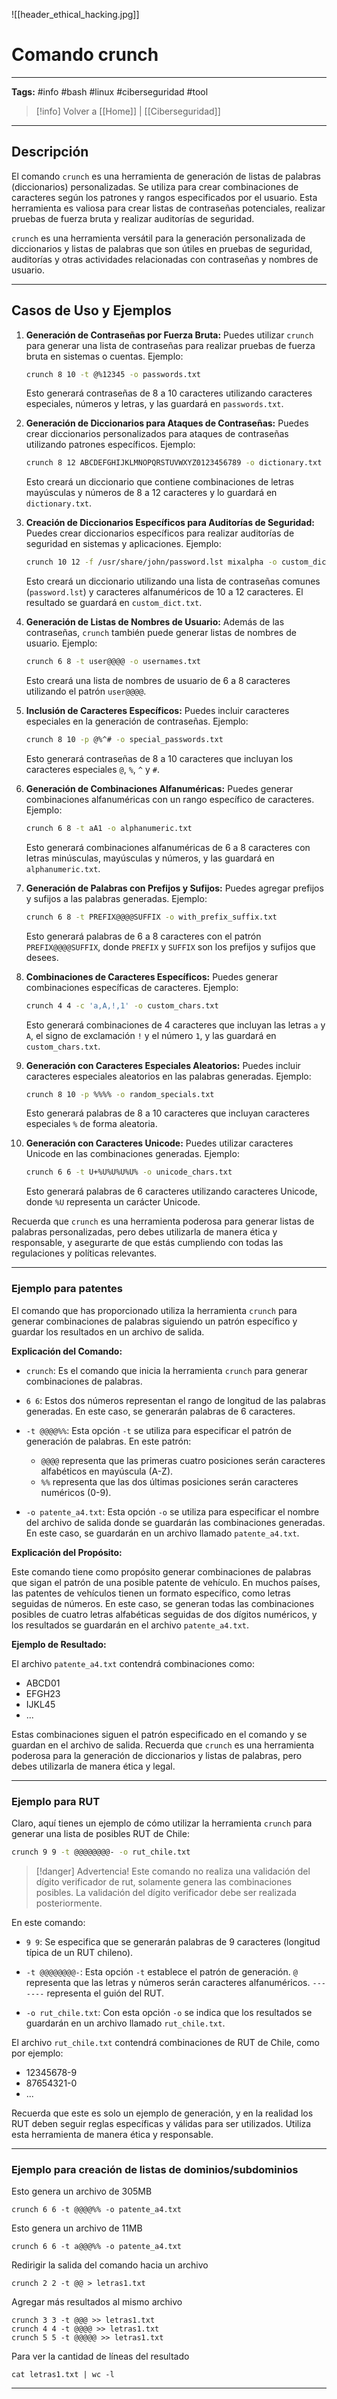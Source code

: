 
![[header_ethical_hacking.jpg]]
# Comando crunch

---
**Tags:** #info #bash #linux #ciberseguridad #tool 

> [!info] Volver a [[Home]] | [[Ciberseguridad]]

---
## Descripción

El comando `crunch` es una herramienta de generación de listas de palabras (diccionarios) personalizadas. Se utiliza para crear combinaciones de caracteres según los patrones y rangos especificados por el usuario. Esta herramienta es valiosa para crear listas de contraseñas potenciales, realizar pruebas de fuerza bruta y realizar auditorías de seguridad.

`crunch` es una herramienta versátil para la generación personalizada de diccionarios y listas de palabras que son útiles en pruebas de seguridad, auditorías y otras actividades relacionadas con contraseñas y nombres de usuario.

---
## Casos de Uso y Ejemplos

1. **Generación de Contraseñas por Fuerza Bruta:**
   Puedes utilizar `crunch` para generar una lista de contraseñas para realizar pruebas de fuerza bruta en sistemas o cuentas. Ejemplo:

   ```bash
   crunch 8 10 -t @%12345 -o passwords.txt
   ```

   Esto generará contraseñas de 8 a 10 caracteres utilizando caracteres especiales, números y letras, y las guardará en `passwords.txt`.

2. **Generación de Diccionarios para Ataques de Contraseñas:**
   Puedes crear diccionarios personalizados para ataques de contraseñas utilizando patrones específicos. Ejemplo:

   ```bash
   crunch 8 12 ABCDEFGHIJKLMNOPQRSTUVWXYZ0123456789 -o dictionary.txt
   ```

   Esto creará un diccionario que contiene combinaciones de letras mayúsculas y números de 8 a 12 caracteres y lo guardará en `dictionary.txt`.

3. **Creación de Diccionarios Específicos para Auditorías de Seguridad:**
   Puedes crear diccionarios específicos para realizar auditorías de seguridad en sistemas y aplicaciones. Ejemplo:

   ```bash
   crunch 10 12 -f /usr/share/john/password.lst mixalpha -o custom_dict.txt
   ```

   Esto creará un diccionario utilizando una lista de contraseñas comunes (`password.lst`) y caracteres alfanuméricos de 10 a 12 caracteres. El resultado se guardará en `custom_dict.txt`.

4. **Generación de Listas de Nombres de Usuario:**
   Además de las contraseñas, `crunch` también puede generar listas de nombres de usuario. Ejemplo:

   ```bash
   crunch 6 8 -t user@@@@ -o usernames.txt
   ```

   Esto creará una lista de nombres de usuario de 6 a 8 caracteres utilizando el patrón `user@@@@`.

5. **Inclusión de Caracteres Específicos:**
   Puedes incluir caracteres especiales en la generación de contraseñas. Ejemplo:

   ```bash
   crunch 8 10 -p @%^# -o special_passwords.txt
   ```

   Esto generará contraseñas de 8 a 10 caracteres que incluyan los caracteres especiales `@`, `%`, `^` y `#`.

6. **Generación de Combinaciones Alfanuméricas:**
   Puedes generar combinaciones alfanuméricas con un rango específico de caracteres. Ejemplo:

   ```bash
   crunch 6 8 -t aA1 -o alphanumeric.txt
   ```

   Esto generará combinaciones alfanuméricas de 6 a 8 caracteres con letras minúsculas, mayúsculas y números, y las guardará en `alphanumeric.txt`.

7. **Generación de Palabras con Prefijos y Sufijos:**
   Puedes agregar prefijos y sufijos a las palabras generadas. Ejemplo:

   ```bash
   crunch 6 8 -t PREFIX@@@@SUFFIX -o with_prefix_suffix.txt
   ```

   Esto generará palabras de 6 a 8 caracteres con el patrón `PREFIX@@@@SUFFIX`, donde `PREFIX` y `SUFFIX` son los prefijos y sufijos que desees.

8. **Combinaciones de Caracteres Específicos:**
   Puedes generar combinaciones específicas de caracteres. Ejemplo:

   ```bash
   crunch 4 4 -c 'a,A,!,1' -o custom_chars.txt
   ```

   Esto generará combinaciones de 4 caracteres que incluyan las letras `a` y `A`, el signo de exclamación `!` y el número `1`, y las guardará en `custom_chars.txt`.

9. **Generación con Caracteres Especiales Aleatorios:**
   Puedes incluir caracteres especiales aleatorios en las palabras generadas. Ejemplo:

   ```bash
   crunch 8 10 -p %%%% -o random_specials.txt
   ```

   Esto generará palabras de 8 a 10 caracteres que incluyan caracteres especiales `%` de forma aleatoria.

10. **Generación con Caracteres Unicode:**
    Puedes utilizar caracteres Unicode en las combinaciones generadas. Ejemplo:

    ```bash
    crunch 6 6 -t U+%U%U%U%U% -o unicode_chars.txt
    ```

    Esto generará palabras de 6 caracteres utilizando caracteres Unicode, donde `%U` representa un carácter Unicode.

Recuerda que `crunch` es una herramienta poderosa para generar listas de palabras personalizadas, pero debes utilizarla de manera ética y responsable, y asegurarte de que estás cumpliendo con todas las regulaciones y políticas relevantes.

---
### Ejemplo para patentes

El comando que has proporcionado utiliza la herramienta `crunch` para generar combinaciones de palabras siguiendo un patrón específico y guardar los resultados en un archivo de salida.

**Explicación del Comando:**

- `crunch`: Es el comando que inicia la herramienta `crunch` para generar combinaciones de palabras.

- `6 6`: Estos dos números representan el rango de longitud de las palabras generadas. En este caso, se generarán palabras de 6 caracteres.

- `-t @@@@%%`: Esta opción `-t` se utiliza para especificar el patrón de generación de palabras. En este patrón:
  - `@@@@` representa que las primeras cuatro posiciones serán caracteres alfabéticos en mayúscula (A-Z).
  - `%%` representa que las dos últimas posiciones serán caracteres numéricos (0-9).

- `-o patente_a4.txt`: Esta opción `-o` se utiliza para especificar el nombre del archivo de salida donde se guardarán las combinaciones generadas. En este caso, se guardarán en un archivo llamado `patente_a4.txt`.

**Explicación del Propósito:**

Este comando tiene como propósito generar combinaciones de palabras que sigan el patrón de una posible patente de vehículo. En muchos países, las patentes de vehículos tienen un formato específico, como letras seguidas de números. En este caso, se generan todas las combinaciones posibles de cuatro letras alfabéticas seguidas de dos dígitos numéricos, y los resultados se guardarán en el archivo `patente_a4.txt`.

**Ejemplo de Resultado:**

El archivo `patente_a4.txt` contendrá combinaciones como:
- ABCD01
- EFGH23
- IJKL45
- ...

Estas combinaciones siguen el patrón especificado en el comando y se guardan en el archivo de salida. Recuerda que `crunch` es una herramienta poderosa para la generación de diccionarios y listas de palabras, pero debes utilizarla de manera ética y legal.

---
### Ejemplo para RUT

Claro, aquí tienes un ejemplo de cómo utilizar la herramienta `crunch` para generar una lista de posibles RUT de Chile:

```bash
crunch 9 9 -t @@@@@@@@- -o rut_chile.txt
```

>[!danger] Advertencia!
>Este comando no realiza una validación del dígito verificador de rut, solamente genera las combinaciones posibles. La validación del dígito verificador debe ser realizada posteriormente.

En este comando:

- `9 9`: Se especifica que se generarán palabras de 9 caracteres (longitud típica de un RUT chileno).

- `-t @@@@@@@@-`: Esta opción `-t` establece el patrón de generación. `@` representa que las letras y números serán caracteres alfanuméricos. `-------` representa el guión del RUT.

- `-o rut_chile.txt`: Con esta opción `-o` se indica que los resultados se guardarán en un archivo llamado `rut_chile.txt`.

El archivo `rut_chile.txt` contendrá combinaciones de RUT de Chile, como por ejemplo:
- 12345678-9
- 87654321-0
- ...

Recuerda que este es solo un ejemplo de generación, y en la realidad los RUT deben seguir reglas específicas y válidas para ser utilizados. Utiliza esta herramienta de manera ética y responsable.

---

### Ejemplo para creación de listas de dominios/subdominios

Esto genera un archivo de 305MB
```
crunch 6 6 -t @@@@%% -o patente_a4.txt 
```

Esto genera un archivo de 11MB
```
crunch 6 6 -t a@@@%% -o patente_a4.txt
```

Redirigir la salida del comando hacia un archivo
```
crunch 2 2 -t @@ > letras1.txt
```

Agregar más resultados al mismo archivo
```
crunch 3 3 -t @@@ >> letras1.txt
crunch 4 4 -t @@@@ >> letras1.txt
crunch 5 5 -t @@@@@ >> letras1.txt
```

Para ver la cantidad de líneas del resultado
```
cat letras1.txt | wc -l
```

---

